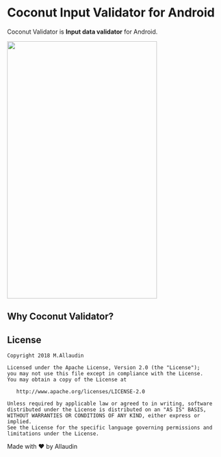 
# Coconut Input Validator for Android

Coconut Validator is **Input data validator** for Android.

<img src="https://github.com/allaudin/coconut-input-validator/blob/master/coconut.gif" width="350" height="600" />

## Why Coconut Validator?




License
-------

    Copyright 2018 M.Allaudin

    Licensed under the Apache License, Version 2.0 (the "License");
    you may not use this file except in compliance with the License.
    You may obtain a copy of the License at

       http://www.apache.org/licenses/LICENSE-2.0

    Unless required by applicable law or agreed to in writing, software
    distributed under the License is distributed on an "AS IS" BASIS,
    WITHOUT WARRANTIES OR CONDITIONS OF ANY KIND, either express or implied.
    See the License for the specific language governing permissions and
    limitations under the License.

Made with :heart: by Allaudin
